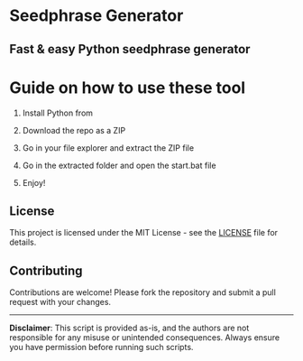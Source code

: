 # Seedphrase Generator         
           
## Fast & easy Python seedphrase generator          
                 
# Guide on how to use these tool              
                
1. Install Python from            
     
2. Download the repo as a ZIP            
       
3. Go in your file explorer and extract the ZIP file       
             
4. Go in the extracted folder and open the start.bat file         
              
5. Enjoy!            
               
## License               
         
This project is licensed under the MIT License - see the [LICENSE](LICENSE) file for details.                   
    
## Contributing      
         
Contributions are welcome! Please fork the repository and submit a pull request with your changes.              
          
---         
           
**Disclaimer**: This script is provided as-is, and the authors are not responsible for any misuse or unintended consequences. Always ensure you have permission before running such scripts.             